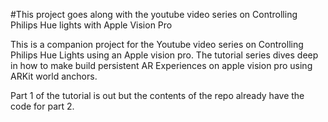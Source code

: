 #This project goes along with the youtube video series on Controlling Philips Hue lights with Apple Vision Pro

This is a companion project for the Youtube video series on Controlling Philips Hue Lights using an Apple vision pro. 
The tutorial series dives deep in how to make build persistent AR Experiences on apple vision pro using ARKit world anchors. 

Part 1 of the tutorial is out but the contents of the repo already have the code for part 2. 

